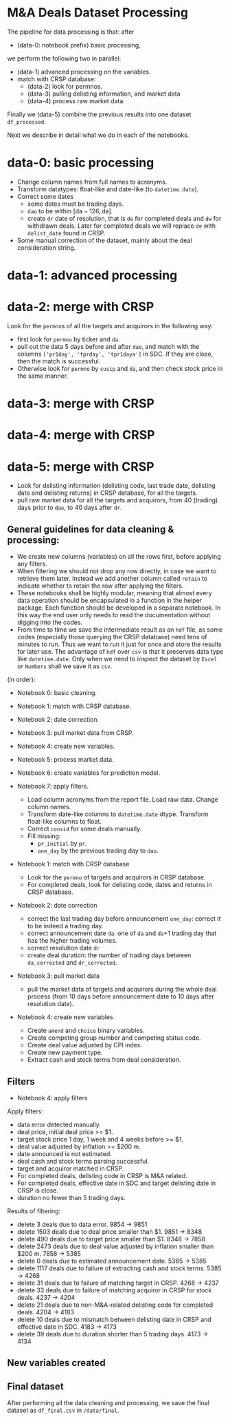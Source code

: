 # M&A Deals Dataset Processing

The pipeline for data processing is that: after 

- (data-0: notebook prefix) basic processing, 

we perform the following two in parallel:

- (data-1) advanced processing on the variables.
- match with CRSP database:
  - (data-2) look for permnos.
  - (data-3) pulling delisting information, and market data
  - (data-4) process raw market data.

Finally we (data-5) combine the previous results into one dataset `df_processed`.

Next we describe in detail what we do in each of the notebooks.


# data-0: basic processing
- Change column names from full names to acronyms.
- Transform datatypes: float-like and date-like (to `datetime.date`). 
- Correct some dates 
    - some dates must be trading days. 
    - `dao` to be within $[\text{da}-126, \text{da}]$.
    - create `dr` date of resolution, that is `de` for completed deals and `dw` for withdrawn deals. Later for completed deals we will replace `de` with `delist_date` found in CRSP.
- Some manual correction of the dataset, mainly about the deal consideration string.


# data-1: advanced processing

# data-2: merge with CRSP


Look for the `permno`s of all the targets and acquirors in the following way:
- first look for `permno` by ticker and `da`.
- pull out the data 5 days before and after `dao`, and match with the columns `['pr1day', 'tprday', 'tpr1daya']` in SDC. If they are close, then the match is successful.
- Otherwise look for `permno` by `cusip` and `da`, and then check stock price in the same manner.

# data-3: merge with CRSP
# data-4: merge with CRSP
# data-5: merge with CRSP



- Look for delisting information (delisting code, last trade date, delisting date and delisting returns) in CRSP database, for all the targets.
- pull raw market data for all the targets and acquirors, from 40 (trading) days prior to `dao`, to 40 days after `dr`.





## General guidelines for data cleaning & processing:

- We create new columns (variables)  on all the rows first, before applying  any  filters. 
- When filtering we should not drop any row directly, in case we want to retrieve them later. Instead we add another column called `retain` to indicate whether to retain the row after applying the filters. 
- These notebooks shall be highly modular, meaning that almost every data operation should be encapsulated in a function in the helper package. Each function should be developed in a separate notebook. In this way the end user only needs to read the documentation without digging into the codes.
- From time to time we save the intermediate result as an `hdf` file, as some codes (especially those querying the CRSP database) need tens of minutes to run. Thus we want to run it just for once and store the results for later use. The advantage of `hdf` over `csv` is that it preserves data type like `datetime.date`. Only when we need to inspect the dataset by `Excel` or `Numbers` shall we save it as `csv`.




(in order):

- Notebook 0: basic cleaning.
- Notebook 1: match with CRSP database.
- Notebook 2: date correction.
- Notebook 3: pull market data from CRSP.
- Notebook 4: create new variables.
- Notebook 5: process market data.
- Notebook 6: create variables for prediction model.
- Notebook 7: apply filters.






  - Load column acronyms from the report file. Load raw data. Change column names. 
  - Transform date-like columns to `datetime.date` dtype. Transform float-like columns to float.
  - Correct `consid` for some deals manually.
  - Fill missing:
      - `pr_initial` by `pr`. 
      - `one_day` by the previous trading day to `dao`.
  
- Notebook 1: match with CRSP database

  - Look for the `permno` of targets and acquirors in CRSP database.
  - For completed deals, look for delisting code, dates and returns in CRSP database.
  
- Notebook 2: date correction

  - correct the last trading day before announcement `one_day`: correct it to be indeed a trading day.
  - correct announcement date `da`: one of `da` and `da`+1 trading day that has the higher trading volumes.
  - correct resolution date `dr`
  - create deal duration: the number of trading days between `da_corrected` and `dr_corrected`.

- Notebook 3: pull market data
  - pull the market data of targets and acquirors during the whole deal process (from 10 days before announcement date to 10 days after resolution date). 

  
- Notebook 4: create new variables

  - Create `amend` and `choice` binary variables.
  - Create competing group number and competing status code.
  - Create deal value adjusted by CPI index.
  - Create new payment type.
  - Extract cash and stock terms from deal consideration.
  
## Filters
- Notebook 4: apply filters

Apply filters:

- data error detected manually.
- deal price, initial deal price >= \$1. 
- target stock price 1 day, 1 week and 4 weeks before >= \$1.
- deal value adjusted by inflation >= \$200 m.
- date announced is not estimated.
- deal cash and stock terms parsing successful.
- target and acquiror matched in CRSP.
- For completed deals, delisting code in CRSP is M&A related.
- For completed deals, effective date in SDC and target delisting date in CRSP is close. 
- duration no fewer than 5 trading days.


Results of filtering:

- delete 3 deals due to data error. 9854 -> 9851
- delete 1503 deals due to deal price smaller than \$1. 9851 -> 8348
- delete 490 deals due to target price smaller than \$1. 8348 -> 7858
- delete 2473 deals due to deal value adjusted by inflation smaller than $200 m. 7858 -> 5385
- delete 0 deals due to estimated announcement date. 5385 -> 5385
- delete 1117 deals due to failure of extracting cash and stock terms. 5385 -> 4268
- delete 31 deals due to failure of matching target in CRSP. 4268 -> 4237
- delete 33 deals due to failure of matching acquiror in CRSP for stock deals. 4237 -> 4204
- delete 21 deals due to non-M&A-related delisting code for completed deals. 4204 -> 4183
- delete 10 deals due to mismatch between delisting date in CRSP and effective date in SDC. 4183 -> 4173
- delete 39 deals due to duration shorter than 5 trading days. 4173 -> 4134

## New variables created

## Final dataset
After performing all the data cleaning and processing, we save the final dataset as `df_final.csv` in `/data/final`.
